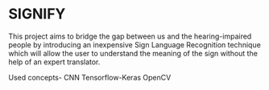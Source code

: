 # SIGNIFY 
This project aims to bridge the gap between us and the hearing-impaired people by introducing an inexpensive Sign Language Recognition technique which will allow the user to understand the meaning of the sign without the help of an expert translator.

Used concepts-
CNN
Tensorflow-Keras
OpenCV

